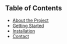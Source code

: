 ## Table of Contents

* [About the Project](#about-the-project)
* [Getting Started](#getting-started)
* [Installation](#installation)
* [Contact](#contact)